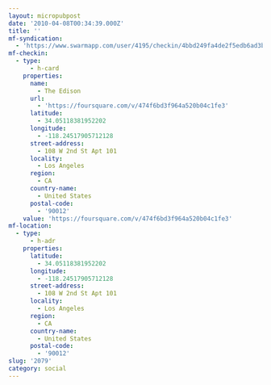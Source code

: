 ```yaml
---
layout: micropubpost
date: '2010-04-08T00:34:39.000Z'
title: ''
mf-syndication:
  - 'https://www.swarmapp.com/user/4195/checkin/4bbd249fa4de2f5edb6ad3bc'
mf-checkin:
  - type:
      - h-card
    properties:
      name:
        - The Edison
      url:
        - 'https://foursquare.com/v/474f6bd3f964a520b04c1fe3'
      latitude:
        - 34.05118381952202
      longitude:
        - -118.24517905712128
      street-address:
        - 108 W 2nd St Apt 101
      locality:
        - Los Angeles
      region:
        - CA
      country-name:
        - United States
      postal-code:
        - '90012'
    value: 'https://foursquare.com/v/474f6bd3f964a520b04c1fe3'
mf-location:
  - type:
      - h-adr
    properties:
      latitude:
        - 34.05118381952202
      longitude:
        - -118.24517905712128
      street-address:
        - 108 W 2nd St Apt 101
      locality:
        - Los Angeles
      region:
        - CA
      country-name:
        - United States
      postal-code:
        - '90012'
slug: '2079'
category: social
---
```

